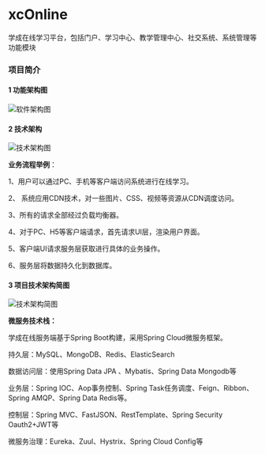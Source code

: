 # xcOnline
学成在线学习平台，包括门户、学习中心、教学管理中心、社交系统、系统管理等功能模块

### 项目简介

#### 1 功能架构图

![软件架构图](https://img.ffis.me/images/2019/11/22/1532072105254.png)

#### 2 技术架构

![技术架构图](https://img.ffis.me/images/2019/11/22/1-.jpg)

**业务流程举例**：

1、用户可以通过PC、手机等客户端访问系统进行在线学习。

2、 系统应用CDN技术，对一些图片、CSS、视频等资源从CDN调度访问。

3、所有的请求全部经过负载均衡器。

4、对于PC、H5等客户端请求，首先请求UI层，渲染用户界面。

5、客户端UI请求服务层获取进行具体的业务操作。

6、服务层将数据持久化到数据库。

####  3 项目技术架构简图 

![技术架构简图](https://img.ffis.me/images/2019/11/22/1532072294112.png)

**微服务技术栈：**

学成在线服务端基于Spring Boot构建，采用Spring Cloud微服务框架。

持久层：MySQL、MongoDB、Redis、ElasticSearch

数据访问层：使用Spring Data JPA 、Mybatis、Spring Data Mongodb等

业务层：Spring IOC、Aop事务控制、Spring Task任务调度、Feign、Ribbon、Spring AMQP、Spring Data Redis等。

控制层：Spring MVC、FastJSON、RestTemplate、Spring Security Oauth2+JWT等

微服务治理：Eureka、Zuul、Hystrix、Spring Cloud Config等